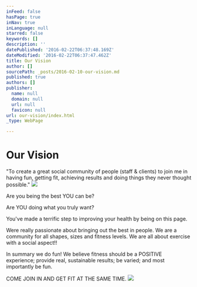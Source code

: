 ```yaml
---
inFeed: false
hasPage: true
inNav: true
inLanguage: null
starred: false
keywords: []
description: ''
datePublished: '2016-02-22T06:37:48.169Z'
dateModified: '2016-02-22T06:37:47.462Z'
title: Our Vision
author: []
sourcePath: _posts/2016-02-10-our-vision.md
published: true
authors: []
publisher:
  name: null
  domain: null
  url: null
  favicon: null
url: our-vision/index.html
_type: WebPage

---
```

# Our Vision

"To create a great social community of people (staff & clients) to join me in having fun, getting fit, achieving results and doing things they never thought possible."
![](https://s3-us-west-2.amazonaws.com/the-grid-img/p/0e5043256f70a1fbdbf28c6b14033cbeb30d44d8.jpg)

Are you being the best YOU can be?

Are YOU doing what you truly want? 

You've made a terrific step to improving your health by being on this page. 

Were really passionate about bringing out the best in people. We are a community for all shapes, sizes and fitness levels.
We are all about exercise with a social aspect!! 

In summary we do fun! We believe fitness should be a POSITIVE experience; provide real, sustainable results; be varied; and most importantly be fun.

COME JOIN IN AND GET FIT AT THE SAME TIME.
![](https://the-grid-user-content.s3-us-west-2.amazonaws.com/23035e06-7e7c-437d-a7fe-bb6719a7f57a.jpg)